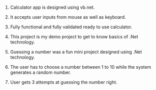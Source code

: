1. Calculator app is designed using vb.net.
2. It accepts user inputs from mouse as well as keyboard.
3. Fully functional and fully validated ready to use calculator.
4. This project is my demo project to get to know basics of .Net technology.


1. Guessing a number was a fun mini project designed using .Net technology.
2. The user has to choose a number between 1 to 10 while the system generates a random number.
3. User gets 3 attempts at guessing the number right.
   
